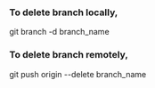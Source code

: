 ### To delete branch locally,
git branch -d branch_name

### To delete branch remotely,
git push origin --delete branch_name
